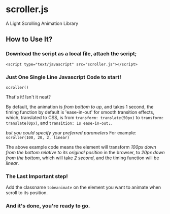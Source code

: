 # scroller.js
A Light Scrolling Animation Library

## How to Use It?
### Download the script as a local file, attach the script;
` <script type="text/javascript" src="scroller.js"></script> `

### Just One Single Line Javascript Code to start!
` scroller() `

That's it! Isn't it neat?

By default, the animation is *from bottom to up*, and takes 1 second, the timing function by default is 'ease-in-out' for smooth transition effects, which, translated to CSS, is from `transform: translate(50px)` to `transform: translate(0px)`, and `transition: 1s ease-in-out;`.

*but you could specify your preferred parameters*
For example:
 `scroller(100, 20, 2, linear)`

The above example code means the element will transform *100px down from the bottom relative to its original position* in the browser, to *20px down from the bottom*, which will take *2 second*, and the timing function will be *linear*.

### The Last Important step!
Add the classname `tobeanimate` on the element you want to animate when scroll to its position.

### And it's done, you're ready to go.